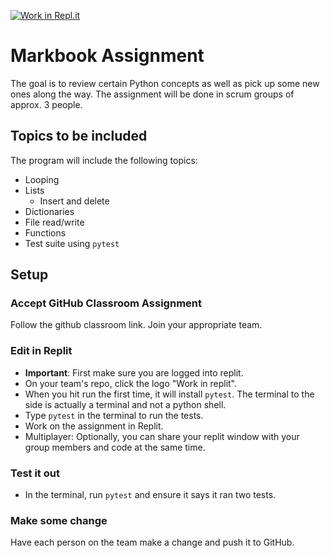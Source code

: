 [![Work in Repl.it](https://classroom.github.com/assets/work-in-replit-14baed9a392b3a25080506f3b7b6d57f295ec2978f6f33ec97e36a161684cbe9.svg)](https://classroom.github.com/online_ide?assignment_repo_id=291335&assignment_repo_type=GroupAssignmentRepo)
# Markbook Assignment
The goal is to review certain Python concepts as well as pick up some new ones along the way. The assignment will be done in scrum groups of approx. 3 people.

## Topics to be included
The program will include the following topics:
- Looping
- Lists
  - Insert and delete
- Dictionaries
- File read/write
- Functions
- Test suite using `pytest`


## Setup
### Accept GitHub Classroom Assignment
Follow the github classroom link. Join your appropriate team.

### Edit in Replit
- **Important**: First make sure you are logged into replit.
- On your team's repo, click the logo "Work in replit".
- When you hit run the first time, it will install `pytest`. The terminal to the side is actually a terminal and not a python shell.
- Type `pytest` in the terminal to run the tests.
- Work on the assignment in Replit.
- Multiplayer: Optionally, you can share your replit window with your group members and code at the same time.

### Test it out
- In the terminal, run `pytest` and ensure it says it ran two tests.

### Make some change
Have each person on the team make a change and push it to GitHub.
